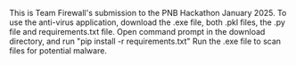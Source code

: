 This is Team Firewall's submission to the PNB Hackathon January 2025. 
To use the anti-virus application, download the .exe file, both .pkl files, the .py file and requirements.txt file.
Open command prompt in the download directory, and run "pip install -r requirements.txt"
Run the .exe file to scan files for potential malware.
